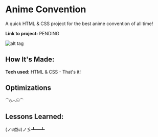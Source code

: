 # Anime Convention
A quick HTML & CSS project for the best anime convention of all time!

**Link to project:** PENDING

![alt tag](https://tenor.com/view/anime-mix-gif-25857556)

## How It's Made:

**Tech used:** HTML & CSS - That's it!

## Optimizations

⁀⊙෴☉⁀

## Lessons Learned:

(ノಠ益ಠ)ノ彡┻━┻




